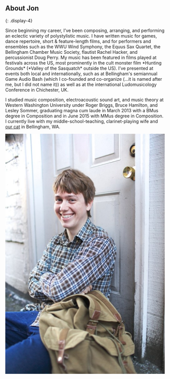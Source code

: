 ## About Jon
{: .display-4}
<div class="row">
<div class="col-lg-9" markdown="1">
Since beginning my career, I’ve been composing, arranging, and performing an eclectic variety of polystylistic music. I have written music for games, dance repertoire, short & feature-length films, and for performers and ensembles such as the WWU Wind Symphony, the Equus Sax Quartet, the Bellingham Chamber Music Society, flautist Rachel Hacker, and percussionist Doug Perry. My music has been featured in films played at festivals across the US, most prominently in the cult monster film *Hunting Grounds* (*Valley of the Sasquatch* outside the US). I’ve presented at events both local and internationally, such as at Bellingham's semiannual Game Audio Bash (which I co-founded and co-organize (...it is named after me, but I did not name it)) as well as at the international Ludomusicology Conference in Chichester, UK.

I studied music composition, electroacoustic sound art, and music theory at Western Washington University under Roger Briggs, Bruce Hamilton, and Lesley Sommer, graduating magna cum laude in March 2013 with a BMus degree in Composition and in June 2015 with MMus degree in Composition. I currently live with my middle-school-teaching, clarinet-playing wife and <a href="#cougarModal" data-toggle="modal">our cat</a> in Bellingham, WA.
</div>
<div class="col-lg-3">
<img src="/assets/images/jon-bio.jpg" />
</div>
</div>
